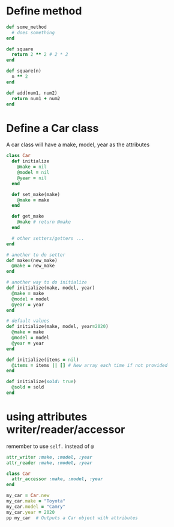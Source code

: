 # Define method
```ruby
def some_method
  # does something
end

def square
  return 2 ** 2 # 2 * 2
end

def square(n)
  n ** 2 
end

def add(num1, num2)
  return num1 + num2 
end
```
# Define a Car class
A car class will have a make, model, year as the attributes 
```ruby
class Car
  def initialize
    @make = nil
    @model = nil
    @year = nil
  end

  def set_make(make)
    @make = make
  end

  def get_make
    @make # return @make
  end 

  # other setters/getters ...
end
```

```ruby
# another to do setter
def make=(new_make)
  @make = new_make
end
```

```ruby
# another way to do initialize
def initialize(make, model, year)
  @make = make
  @model = model
  @year = year
end
```

```ruby
# default values
def initialize(make, model, year=2020)
  @make = make
  @model = model
  @year = year
end

def initialize(items = nil)
  @items = items || [] # New array each time if not provided
end

def initialize(sold: true)
  @sold = sold
end
```
 
# using attributes writer/reader/accessor
remember to use `self.` instead of `@`
```ruby
attr_writer :make, :model, :year
attr_reader :make, :model, :year
```

```ruby
class Car
  attr_accessor :make, :model, :year
end

my_car = Car.new
my_car.make = "Toyota"
my_car.model = "Camry"
my_car.year = 2020
pp my_car  # Outputs a Car object with attributes
```
